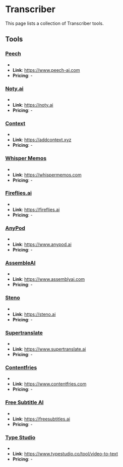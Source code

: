 # Transcriber

This page lists a collection of Transcriber tools.

## Tools

### [Peech](https://www.peech-ai.com)
-
- **Link**: https://www.peech-ai.com
- **Pricing**: -

### [Noty.ai](https://noty.ai)
-
- **Link**: https://noty.ai
- **Pricing**: -

### [Context](https://addcontext.xyz)
-
- **Link**: https://addcontext.xyz
- **Pricing**: -

### [Whisper Memos](https://whispermemos.com)
-
- **Link**: https://whispermemos.com
- **Pricing**: -

### [Fireflies.ai](https://fireflies.ai)
-
- **Link**: https://fireflies.ai
- **Pricing**: -

### [AnyPod](https://www.anypod.ai)
-
- **Link**: https://www.anypod.ai
- **Pricing**: -

### [AssembleAI](https://www.assemblyai.com)
-
- **Link**: https://www.assemblyai.com
- **Pricing**: -

### [Steno](https://steno.ai)
-
- **Link**: https://steno.ai
- **Pricing**: -

### [Supertranslate](https://www.supertranslate.ai)
-
- **Link**: https://www.supertranslate.ai
- **Pricing**: -

### [Contentfries](https://www.contentfries.com)
-
- **Link**: https://www.contentfries.com
- **Pricing**: -

### [Free Subtitle AI](https://freesubtitles.ai)
-
- **Link**: https://freesubtitles.ai
- **Pricing**: -

### [Type Studio](https://www.typestudio.co/tool/video-to-text)
-
- **Link**: https://www.typestudio.co/tool/video-to-text
- **Pricing**: -


